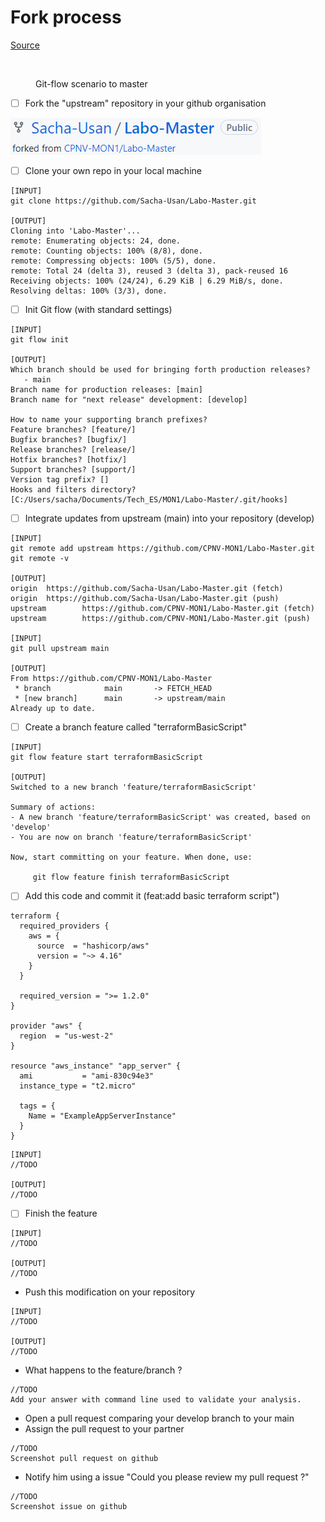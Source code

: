 # Fork process

[Source](https://docs.github.com/en/get-started/quickstart/fork-a-repo)

<figure><img src="../../.gitbook/assets/image (4).png" alt=""><figcaption><p>Git-flow scenario to master</p></figcaption></figure>

* [ ] Fork the "upstream" repository in your github organisation

![image1](screenshots/1.PNG)

* [ ] Clone your own repo in your local machine

```
[INPUT]
git clone https://github.com/Sacha-Usan/Labo-Master.git

[OUTPUT]
Cloning into 'Labo-Master'...
remote: Enumerating objects: 24, done.
remote: Counting objects: 100% (8/8), done.
remote: Compressing objects: 100% (5/5), done.
remote: Total 24 (delta 3), reused 3 (delta 3), pack-reused 16
Receiving objects: 100% (24/24), 6.29 KiB | 6.29 MiB/s, done.
Resolving deltas: 100% (3/3), done.
```

* [ ] Init Git flow (with standard settings)

```
[INPUT]
git flow init

[OUTPUT]
Which branch should be used for bringing forth production releases?
   - main
Branch name for production releases: [main]
Branch name for "next release" development: [develop]

How to name your supporting branch prefixes?
Feature branches? [feature/]
Bugfix branches? [bugfix/]
Release branches? [release/]
Hotfix branches? [hotfix/]
Support branches? [support/]
Version tag prefix? []
Hooks and filters directory? [C:/Users/sacha/Documents/Tech_ES/MON1/Labo-Master/.git/hooks]
```

* [ ] Integrate updates from upstream (main) into your repository (develop)

```
[INPUT]
git remote add upstream https://github.com/CPNV-MON1/Labo-Master.git
git remote -v

[OUTPUT]
origin  https://github.com/Sacha-Usan/Labo-Master.git (fetch)
origin  https://github.com/Sacha-Usan/Labo-Master.git (push)
upstream        https://github.com/CPNV-MON1/Labo-Master.git (fetch)
upstream        https://github.com/CPNV-MON1/Labo-Master.git (push)

[INPUT]
git pull upstream main

[OUTPUT]
From https://github.com/CPNV-MON1/Labo-Master
 * branch            main       -> FETCH_HEAD
 * [new branch]      main       -> upstream/main
Already up to date.
```

* [ ] Create a branch feature called "terraformBasicScript"

```
[INPUT]
git flow feature start terraformBasicScript

[OUTPUT]
Switched to a new branch 'feature/terraformBasicScript'

Summary of actions:
- A new branch 'feature/terraformBasicScript' was created, based on 'develop'
- You are now on branch 'feature/terraformBasicScript'

Now, start committing on your feature. When done, use:

     git flow feature finish terraformBasicScript

```

* [ ] Add this code and commit it (feat:add basic terraform script")

```
terraform {
  required_providers {
    aws = {
      source  = "hashicorp/aws"
      version = "~> 4.16"
    }
  }

  required_version = ">= 1.2.0"
}

provider "aws" {
  region  = "us-west-2"
}

resource "aws_instance" "app_server" {
  ami           = "ami-830c94e3"
  instance_type = "t2.micro"

  tags = {
    Name = "ExampleAppServerInstance"
  }
}
```

```
[INPUT]
//TODO

[OUTPUT]
//TODO
```

* [ ] Finish the feature

```
[INPUT]
//TODO

[OUTPUT]
//TODO
```

* Push this modification on your repository

```
[INPUT]
//TODO

[OUTPUT]
//TODO
```

* What happens to the feature/branch ?

```
//TODO
Add your answer with command line used to validate your analysis.
```

* Open a pull request comparing your develop branch to your main
* Assign the pull request to your partner

```
//TODO
Screenshot pull request on github
```

* Notify him using a issue "Could you please review my pull request ?"

```
//TODO
Screenshot issue on github
```
